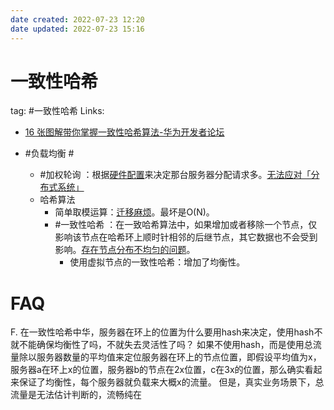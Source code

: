 ```yaml
---
date created: 2022-07-23 12:20
date updated: 2022-07-23 15:16
---
```


# 一致性哈希

tag: #一致性哈希
Links:
- [16 张图解带你掌握一致性哈希算法-华为开发者论坛](https://developer.huawei.com/consumer/cn/forum/topic/0203810951415790238?fid=0101592429757310384)

- #负载均衡 #
  - #加权轮询 ：根据<u>硬件配置</u>来决定那台服务器分配请求多。<u>无法应对「分布式系统」</u>
  - 哈希算法
    - 简单取模运算：<u>迁移麻烦</u>。最坏是O(N)。
    - #一致性哈希 ：在一致哈希算法中，如果增加或者移除一个节点，仅影响该节点在哈希环上顺时针相邻的后继节点，其它数据也不会受到影响。<u>存在节点分布不均匀的问题</u>。
      - 使用虚拟节点的一致性哈希：增加了均衡性。


# FAQ
F. 在一致性哈希中华，服务器在环上的位置为什么要用hash来决定，使用hash不就不能确保均衡性了吗，不就失去灵活性了吗？
如果不使用hash，而是使用总流量除以服务器数量的平均值来定位服务器在环上的节点位置，即假设平均值为x，服务器a在环上x的位置，服务器b的节点在2x位置，c在3x的位置，那么确实看起来保证了均衡性，每个服务器就负载来大概x的流量。
但是，真实业务场景下，总流量是无法估计判断的，流畅纯在
